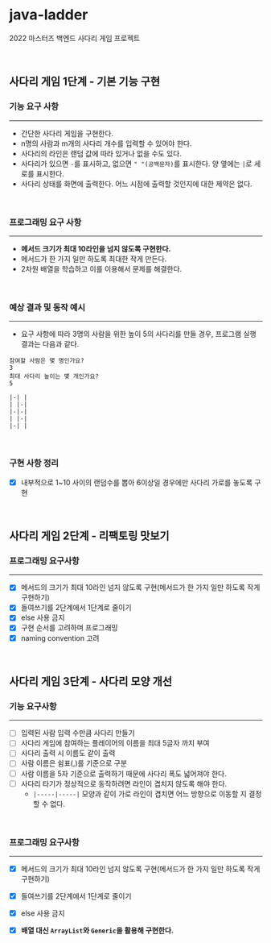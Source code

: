 # java-ladder
2022 마스터즈 백엔드 사다리 게임 프로젝트

<br>

## 사다리 게임 1단계 - 기본 기능 구현

### 기능 요구 사항

---

- 간단한 사다리 게임을 구현한다.
- n명의 사람과 m개의 사다리 개수를 입력할 수 있어야 한다.
- 사다리의 라인은 랜덤 값에 따라 있거나 없을 수도 있다.
- 사다리가 있으면 ``-``를 표시하고, 없으면 ``" "(공백문자)``를 표시한다. 양 옆에는 ``|``로 세로를 표시한다.
- 사다리 상태를 화면에 출력한다. 어느 시점에 출력할 것인지에 대한 제약은 없다.

<br>

### 프로그래밍 요구 사항

---

- **메서드 크기가 최대 10라인을 넘지 않도록 구현한다.**
- 메서드가 한 가지 일만 하도록 최대한 작게 만든다.
- 2차원 배열을 학습하고 이를 이용해서 문제를 해결한다.

<br>

### 예상 결과 및 동작 예시

---

- 요구 사항에 따라 3명의 사람을 위한 높이 5의 사다리를 만들 경우, 프로그램 실행 결과는 다음과 같다.

````
참여할 사람은 몇 명인가요?
3
최대 사다리 높이는 몇 개인가요?
5

|-| |
| |-|
|-|-|
| |-|
|-| |
````

<br>

### 구현 사항 정리

- [X] 내부적으로 1~10 사이의 랜덤수를 뽑아 6이상일 경우에만 사다리 가로를 놓도록 구현

<br>

## 사다리 게임 2단계 - 리팩토링 맛보기

### 프로그래밍 요구사항

---

- [X] 메서드의 크기가 최대 10라인 넘지 않도록 구현(메서드가 한 가지 일만 하도록 작게 구현하기)
- [X] 들여쓰기를 2단계에서 1단계로 줄이기
- [X] else 사용 금지
- [X] 구현 순서를 고려하며 프로그래밍
- [X] naming convention 고려

<br>

## 사다리 게임 3단계 - 사다리 모양 개선

### 기능 요구사항

---

- [ ] 입력된 사람 입력 수만큼 사다리 만들기
- [ ] 사다리 게임에 참여하는 플레이어의 이름을 최대 5글자 까지 부여
- [ ] 사다리 출력 시 이름도 같이 출력
- [ ] 사람 이름은 쉼표(,)를 기준으로 구분
- [ ] 사람 이름을 5자 기준으로 출력하기 때문에 사다리 폭도 넓어져야 한다.
- [ ] 사다리 타기가 정상적으로 동작하려면 라인이 겹치지 않도록 해야 한다.
   - ``|-----|-----|`` 모양과 같이 가로 라인이 겹치면 어느 방향으로 이동할 지 결정할 수 없다.
   
<br>

### 프로그래밍 요구사항

---

- [X] 메서드의 크기가 최대 10라인 넘지 않도록 구현(메서드가 한 가지 일만 하도록 작게 구현하기)
- [X] 들여쓰기를 2단계에서 1단계로 줄이기
- [X] else 사용 금지
- [X] **배열 대신 ``ArrayList``와 ``Generic``을 활용해 구현한다.**

